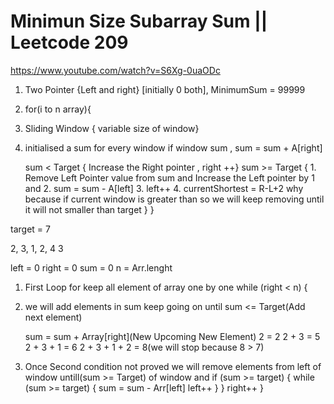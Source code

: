 # Minimun Size Subarray Sum || Leetcode 209
https://www.youtube.com/watch?v=S6Xg-0uaODc

1. Two Pointer {Left and right} [initially 0 both], MinimumSum = 99999 
2. for(i to n array){
3. Sliding Window { variable size of window}
4. initialised a sum for every window if window sum , 
    sum = sum + A[right]

    sum < Target { Increase the Right pointer , right ++} 
    sum >= Target { 
                    1. Remove Left Pointer value from sum  and Increase the Left pointer by 1 and 
                    2. sum = sum - A[left]
                    3. left++
                    4. currentShortest = R-L+2 why because if current window is greater than so we will keep removing until it will not smaller than target
                } 
}
        
target = 7

2, 3, 1, 2, 4 3

left = 0
right = 0
sum = 0
n = Arr.lenght


1. First Loop for keep all element of array one by one
while (right < n) {
2. we will add elements in sum keep going on until sum <= Target(Add next element)

   sum = sum + Array[right](New Upcoming New Element)
   2 = 2
   2 + 3             =  5
   2 + 3 + 1        =  6
   2 + 3 + 1 + 2    =  8(we will stop because 8 > 7)


3. Once Second condition not proved we will remove  elements 
from left of window untill(sum >= Target) of window and
   if (sum >= target) {
      while (sum >= target) {
         sum = sum - Arr[left]
         left++
      }
   }
   right++
}